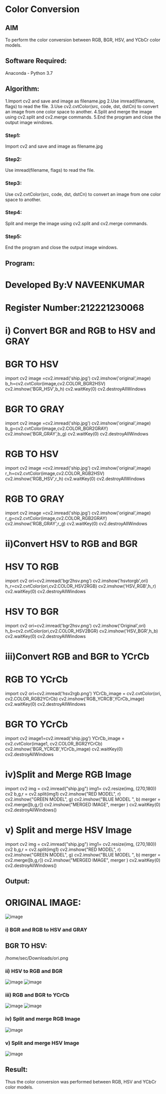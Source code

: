 # Color Conversion
## AIM
To perform the color conversion between RGB, BGR, HSV, and YCbCr color models.

## Software Required:
Anaconda - Python 3.7
## Algorithm:
1.Import cv2 and save and image as filename.jpg
2.Use imread(filename, flags) to read the file.
3.Use cv2.cvtColor(src, code, dst, dstCn) to convert an image from one color space to another.
4.Split and merge the image using cv2.split and cv2.merge commands.
5.End the program and close the output image windows.
### Step1:
Import cv2 and save and image as filename.jpg

### Step2:
Use imread(filename, flags) to read the file.

### Step3:
Use cv2.cvtColor(src, code, dst, dstCn) to convert an image from one color space to another.

### Step4:
Split and merge the image using cv2.split and cv2.merge commands.

### Step5:
End the program and close the output image windows.

## Program:
# Developed By:V NAVEENKUMAR
# Register Number:212221230068
# i) Convert BGR and RGB to HSV and GRAY
# BGR TO HSV

import cv2
image =cv2.imread('ship.jpg')
cv2.imshow('original',image)
b_h=cv2.cvtColor(image,cv2.COLOR_BGR2HSV)
cv2.imshow('BGR_HSV',b_h)
cv2.waitKey(0)
cv2.destroyAllWindows

# BGR TO GRAY

import cv2
image =cv2.imread('ship.jpg')
cv2.imshow('original',image)
b_g=cv2.cvtColor(image,cv2.COLOR_BGR2GRAY)
cv2.imshow('BGR_GRAY',b_g)
cv2.waitKey(0)
cv2.destroyAllWindows

# RGB TO HSV

import cv2
image =cv2.imread('ship.jpg')
cv2.imshow('original',image)
r_h=cv2.cvtColor(image,cv2.COLOR_RGB2HSV)
cv2.imshow('RGB_HSV',r_h)
cv2.waitKey(0)
cv2.destroyAllWindows

# RGB TO GRAY

import cv2
image =cv2.imread('ship.jpg')
cv2.imshow('original',image)
r_g=cv2.cvtColor(image,cv2.COLOR_RGB2GRAY)
cv2.imshow('RGB_GRAY',r_g)
cv2.waitKey(0)
cv2.destroyAllWindows




# ii)Convert HSV to RGB and BGR

# HSV TO RGB

import cv2
ori=cv2.imread('bgr2hsv.png')
cv2.imshow('hsvtorgb',ori)
h_r=cv2.cvtColor(ori,cv2.COLOR_HSV2RGB)
cv2.imshow('HSV_RGB',h_r)
cv2.waitKey(0)
cv2.destroyAllWindows

# HSV TO BGR

import cv2
ori=cv2.imread('bgr2hsv.png')
cv2.imshow('Original',ori)
h_b=cv2.cvtColor(ori,cv2.COLOR_HSV2BGR)
cv2.imshow('HSV_BGR',h_b)
cv2.waitKey(0)
cv2.destroyAllWindows




# iii)Convert RGB and BGR to YCrCb

# RGB TO YCrCb

import cv2
ori=cv2.imread('hsv2rgb.png')
YCrCb_image = cv2.cvtColor(ori, cv2.COLOR_RGB2YCrCb)
cv2.imshow('RGB_YCRCB',YCrCb_image)
cv2.waitKey(0)
cv2.destroyAllWindows

# BGR TO YCrCb

import cv2
image1=cv2.imread('ship.jpg')
YCrCb_image = cv2.cvtColor(image1, cv2.COLOR_BGR2YCrCb)
cv2.imshow('BGR_YCRCB',YCrCb_image)
cv2.waitKey(0)
cv2.destroyAllWindows




# iv)Split and Merge RGB Image

import cv2
img = cv2.imread("ship.jpg")
img1= cv2.resize(img, (270,180))
cv2
b,g,r = cv2.split(img1)
cv2.imshow("RED MODEL", r)
cv2.imshow("GREEN MODEL", g)
cv2.imshow("BLUE MODEL ", b)
merger = cv2.merge([b,g,r])
cv2.imshow("MERGED IMAGE", merger )
cv2.waitKey(0)
cv2.destroyAllWindows()


# v) Split and merge HSV Image

import cv2
img = cv2.imread("ship.jpg")
img1= cv2.resize(img, (270,180))
cv2
b,g,r = cv2.split(img1)
cv2.imshow("RED MODEL", r)
cv2.imshow("GREEN MODEL", g)
cv2.imshow("BLUE MODEL ", b)
merger = cv2.merge([b,g,r])
cv2.imshow("MERGED IMAGE", merger )
cv2.waitKey(0)
cv2.destroyAllWindows()

## Output:
# ORIGINAL IMAGE:
![image](https://user-images.githubusercontent.com/94165322/231366900-7756e75b-fb89-4149-b064-6460d673eae0.png)

### i) BGR and RGB to HSV and GRAY
## BGR TO HSV:
/home/sec/Downloads/ori.png
### ii) HSV to RGB and BGR
![image](https://github.com/Naveenvetrivel/Color-Conversion/assets/94165322/b8d55f4d-cad7-47e7-937e-03dda6a12cd3)
![image](https://github.com/Naveenvetrivel/Color-Conversion/assets/94165322/c9d365e2-3002-4eeb-bb90-f25a9db86453)

### iii) RGB and BGR to YCrCb
![image](https://github.com/Naveenvetrivel/Color-Conversion/assets/94165322/2b9f233e-3aea-444e-8527-6e4ea1397ae6)
![image](https://github.com/Naveenvetrivel/Color-Conversion/assets/94165322/42c64a21-fa84-408f-8a69-ffc33f1a9d09)

### iv) Split and merge RGB Image
![image](https://github.com/Naveenvetrivel/Color-Conversion/assets/94165322/afbc9e1e-b309-4353-b308-b85f76ab4925)

### v) Split and merge HSV Image
![image](https://github.com/Naveenvetrivel/Color-Conversion/assets/94165322/85309b5b-39b0-4535-b394-920ae0a196be)

## Result:
Thus the color conversion was performed between RGB, HSV and YCbCr color models.
